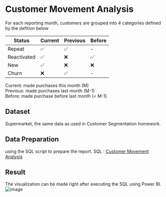 # Customer Movement Analysis

For each reporting month, customers are grouped into 4 categories defined by the defition below

Status | Current |Previous |Before
------ | ----- |-----|----- |
Repeat | ✅ | ✅ | - |
Reactivated | ✅ | ❌ | ✅ |
New | ✅ | ❌ | ❌ |
Churn | ❌ | ✅ | - |

Current: made purchases this month (M)  
Previous: made purchases last month (M-1)  
Before: made purchase before last month (< M-1)

## Dataset
Supermarket, the same data as used in Customer Segmentation homework.  

## Data Preparation
using the SQL script to prepare the report.
SQL : [Customer Movement Analysis](https://github.com/Nasalinn/BADS7105-CM-Analytics/blob/main/Assignment06%20-%20Customer%20Movement%20Analysis/Customer%20Movement.sql)  

## Result
The visualization can be made right after executing the SQL using Power BI.
![image](https://user-images.githubusercontent.com/95351692/147640102-99882cb7-2d28-48e2-8b40-5b6fab772d1e.png)
